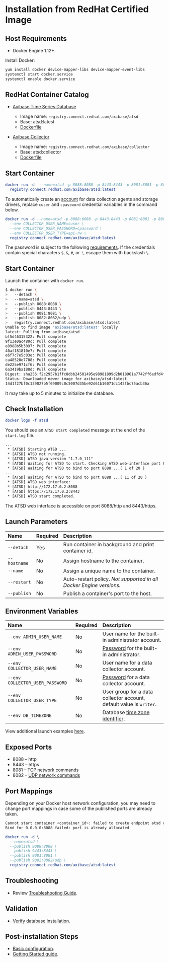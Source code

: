 # Installation from RedHat Certified Image

## Host Requirements

* Docker Engine 1.12+.

Install Docker:

```sh
yum install docker device-mapper-libs device-mapper-event-libs
systemctl start docker.service
systemctl enable docker.service
```

## RedHat Container Catalog

* [Axibase Time Series Database](https://access.redhat.com/containers/?tab=overview#/registry.connect.redhat.com/axibase/atsd)
	- Image name: `registry.connect.redhat.com/axibase/atsd`
	- Base: atsd:latest
	- [Dockerfile](https://github.com/axibase/dockers/blob/atsd-rhel7/Dockerfile)

* [Axibase Collector](https://access.redhat.com/containers/?tab=overview#/registry.connect.redhat.com/axibase/collector)
	- Image name: `registry.connect.redhat.com/axibase/collector`
	- Base: atsd:collector
	- [Dockerfile](https://github.com/axibase/docker-axibase-collector/blob/rhel7/Dockerfile)

## Start Container

```elm
docker run -d  --name=atsd -p 8088:8088 -p 8443:8443 -p 8081:8081 -p 8082:8082/udp \
  registry.connect.redhat.com/axibase/atsd:latest
```

To automatically create an [account](../administration/collector-account.md) for data collection agents and storage drivers, replace `cuser` and `cpassword` credential variables in the command below.

```elm
docker run -d --name=atsd -p 8088:8088 -p 8443:8443 -p 8081:8081 -p 8082:8082/udp \
  --env COLLECTOR_USER_NAME=cuser \
  --env COLLECTOR_USER_PASSWORD=cpassword \
  --env COLLECTOR_USER_TYPE=api-rw \
  registry.connect.redhat.com/axibase/atsd:latest
```

The password is subject to the following [requirements](../administration/user-authentication.md#password-requirements). If the credentials contain special characters `$`, `&`, `#`, or `!`, escape them with backslash `\`.

## Start Container

Launch the container with `docker run`.

```sh
$ docker run \
>   --detach \
>   --name=atsd \
>   --publish 8088:8088 \
>   --publish 8443:8443 \
>   --publish 8081:8081 \
>   --publish 8082:8082/udp \
>   registry.connect.redhat.com/axibase/atsd:latest
Unable to find image 'axibase/atsd:latest' locally
latest: Pulling from axibase/atsd
bf5d46315322: Pull complete
9f13e0ac480c: Pull complete
e8988b5b3097: Pull complete
40af181810e7: Pull complete
e6f7c7e5c03e: Pull complete
ca48528e7708: Pull complete
de225e971cf6: Pull complete
6a3419ba188d: Pull complete
Digest: sha256:f2c2957b1ffc8dbb24501495e98981899d2b018961a7742ff6adfd4f1e176429
Status: Downloaded newer image for axibase/atsd:latest
14d1f27bf0c139027b5f69009c0c5007d35be92d61b16071dc142fbc75acb36a
```

It may take up to 5 minutes to initialize the database.

## Check Installation

```elm
docker logs -f atsd
```

You should see an `ATSD start completed` message at the end of the `start.log` file.

```txt
...
 * [ATSD] Starting ATSD ...
 * [ATSD] ATSD not running.
 * [ATSD] ATSD java version "1.7.0_111"
 * [ATSD] Waiting for ATSD to start. Checking ATSD web-interface port 8088 ...
 * [ATSD] Waiting for ATSD to bind to port 8088 ...( 1 of 20 )
...
 * [ATSD] Waiting for ATSD to bind to port 8088 ...( 11 of 20 )
 * [ATSD] ATSD web interface:
 * [ATSD] http://172.17.0.2:8088
 * [ATSD] https://172.17.0.2:8443
 * [ATSD] ATSD start completed.
```

The ATSD web interface is accessible on port 8088/http and 8443/https.

## Launch Parameters

| **Name** | **Required** | **Description** |
|:---|:---|:---|
|`--detach` | Yes | Run container in background and print container id. |
|`--hostname` | No | Assign hostname to the container. |
|`--name` | No | Assign a unique name to the container. |
|`--restart` | No | Auto-restart policy. _Not supported in all Docker Engine versions._ |
|`--publish` | No | Publish a container's port to the host. |

## Environment Variables

| **Name** | **Required** | **Description** |
|:---|:---|:---|
|`--env ADMIN_USER_NAME` | No | User name for the built-in administrator account. |
|`--env ADMIN_USER_PASSWORD` | No | [Password](../administration/user-authentication.md#password-requirements) for the built-in administrator.|
|`--env COLLECTOR_USER_NAME` | No | User name for a data collector account. |
|`--env COLLECTOR_USER_PASSWORD` | No | [Password](../administration/user-authentication.md#password-requirements) for a data collector account.|
|`--env COLLECTOR_USER_TYPE` | No | User group for a data collector account, default value is `writer`.|
|`--env DB_TIMEZONE` | No | Database [time zone identifier](../shared/timezone-list.md).|

View additional launch examples [here](https://github.com/axibase/atsd-docs/blob/master/installation/docker.md#option-1-configure-collector-account-automatically).

## Exposed Ports

* 8088 – http
* 8443 – https
* 8081 – [TCP network commands](../api/network#network-api)
* 8082 – [UDP network commands](../api/network#udp-datagrams)

## Port Mappings

Depending on your Docker host network configuration, you may need to change port mappings in case some of the published ports are already taken.

```sh
Cannot start container <container_id>: failed to create endpoint atsd on network bridge:
Bind for 0.0.0.0:8088 failed: port is already allocated
```

```elm
docker run -d \
  --name=atsd \
  --publish 9088:8088 \
  --publish 9443:8443 \
  --publish 9081:8081 \
  --publish 9082:8082/udp \
  registry.connect.redhat.com/axibase/atsd:latest
```

## Troubleshooting

* Review [Troubleshooting Guide](troubleshooting.md).

## Validation

* [Verify database installation](verifying-installation.md).

## Post-installation Steps

* [Basic configuration](post-installation.md).
* [Getting Started guide](../tutorials/getting-started.md).
